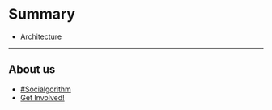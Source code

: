 # Summary

* [Architecture](sections/architecture/architecture.md)

--------

## About us

* [#Socialgorithm](https://socialgorithm.org)
* [Get Involved!](https://socialgorithm.org/team)